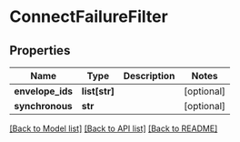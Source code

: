 # ConnectFailureFilter

## Properties
Name | Type | Description | Notes
------------ | ------------- | ------------- | -------------
**envelope_ids** | **list[str]** |  | [optional] 
**synchronous** | **str** |  | [optional] 

[[Back to Model list]](../README.md#documentation-for-models) [[Back to API list]](../README.md#documentation-for-api-endpoints) [[Back to README]](../README.md)


